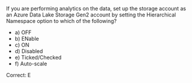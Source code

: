 If you are performing analytics on the data, set up the storage account as an Azure Data Lake Storage Gen2 account by setting the Hierarchical Namespace option to which of the following?

- a) OFF
- b) ENable
- c) ON
- d) Disabled
- e) Ticked/Checked
- f) Auto-scale

Correct: E